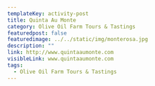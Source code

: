```yaml
---
templateKey: activity-post
title: Quinta Au Monte
category: Olive Oil Farm Tours & Tastings
featuredpost: false
featuredimage: ../../static/img/monterosa.jpg
description: ""
link: http://www.quintaaumonte.com 
visibleLink: www.quintaaumonte.com
tags:
  - Olive Oil Farm Tours & Tastings
---
```


